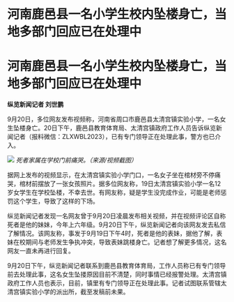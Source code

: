 # 河南鹿邑县一名小学生校内坠楼身亡，当地多部门回应已在处理中

# 河南鹿邑县一名小学生校内坠楼身亡，当地多部门回应已在处理中

**纵览新闻记者 刘世鹏**

9月20日，多位网友发布视频称，河南省周口市鹿邑县太清宫镇实验小学，一名女生坠楼身亡。20日下午，鹿邑县教育体育局、太清宫镇政府工作人员告诉纵览新闻记者（报料微信：ZLXWBL2023），已有专门领导正在处理此事，警方也已介入。

![](https://inews.gtimg.com/om_bt/O-gLWcrF8KQxJUkPxClxVJI7ol7wc751hz_aWZ5KCe1PAAA/1000)
_死者家属在学校门前痛哭。（来源/视频截图）_

据网上发布的视频显示，在太清宫镇实验小学门口，一名女子坐在棺材旁不停痛哭，棺材前摆放了一张女孩照片。据多位网友称，19日太清宫镇实验小学一名12岁女学生在学校坠楼，不幸去世。有网友称，疑是学生没完成作业，可能是老师惩罚这个学生，导致了这样的下场。

纵览新闻记者发现一名网友曾于9月20日凌晨发布相关视频，并在视频评论区自称死者是他的妹妹，今年上六年级。9月20日下午，纵览新闻记者向该网友发去私信了解情况。该网友称，事发于9月19日下午4时，死者是他的表妹，据他了解，表妹在校期间与老师发生争执冲突，导致表妹跳楼身亡。记者想了解更多情况，这名网友一直未再进行回复。

9月20日下午，纵览新闻记者联系到鹿邑县教育体育局，工作人员称已有专门领导前去处理此事，这名女生坠搂原因目前不清楚，同时事情已经报警处理。太清宫镇政府工作人员也表示，目前，镇里有专门领导正在处理此事。记者试图联系管辖太清宫镇实验小学的派出所，截至发稿前未果。

